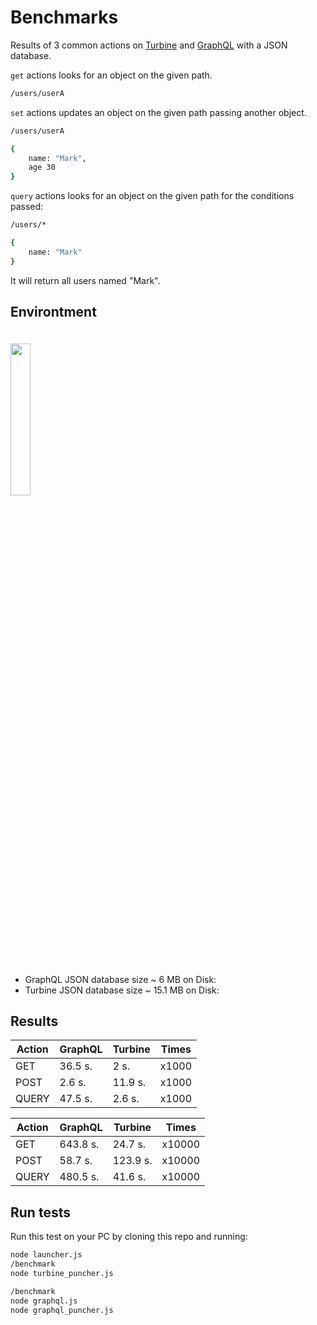 # Benchmarks

Results of 3 common actions on [Turbine](https://github.com/efraespada/turbine/wiki/Methods) and [GraphQL](http://graphql.org) with a JSON database.

`get` actions looks for an object on the given path.
```bash
/users/userA
```

`set` actions updates an object on the given path passing another object.
```bash
/users/userA

{
    name: "Mark",
    age 30
}
```
`query` actions looks for an object on the given path for the conditions passed:
```bash
/users/*

{
    name: "Mark"
}
```
It will return all users named "Mark".

## Environtment
<img width="25%" vspace="20" src="https://github.com/rotorlab/server-node/raw/master/images/MacBookPro_.png">

- GraphQL JSON database size ~ 6 MB on Disk:
- Turbine JSON database size ~ 15.1 MB on Disk:

## Results

|Action  |GraphQL  |Turbine| Times |
|---|---|---|---|
| GET  | 36.5 s. | 2 s. | x1000
| POST  | 2.6 s. | 11.9 s. | x1000
| QUERY  | 47.5 s. | 2.6 s. | x1000

|Action  |GraphQL  |Turbine| Times |
|---|---|---|---|
| GET  | 643.8 s. | 24.7 s. | x10000
| POST  | 58.7 s. | 123.9 s. | x10000
| QUERY  | 480.5 s. | 41.6 s. | x10000

## Run tests
Run this test on your PC by cloning this repo and running:
```bash
node launcher.js
/benchmark
node turbine_puncher.js
```
```bash
/benchmark
node graphql.js
node graphql_puncher.js
```